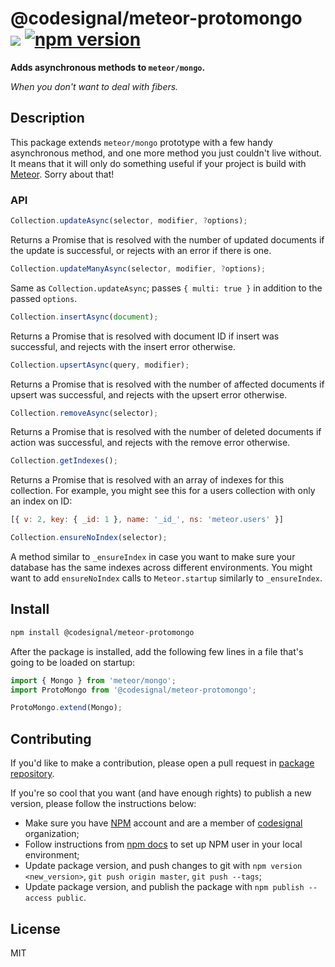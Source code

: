 @codesignal/meteor-protomongo<br>[![](http://img.shields.io/npm/dm/@codesignal/meteor-protomongo.svg?style=flat)](https://www.npmjs.com/package/@codesignal/meteor-protomongo) [![npm version](https://badge.fury.io/js/%40codesignal%2Fmeteor-protomongo.svg)](https://www.npmjs.com/package/@codesignal/meteor-protomongo)
=

**Adds asynchronous methods to `meteor/mongo`.**

*When you don't want to deal with fibers.*

## Description

This package extends `meteor/mongo` prototype with a few handy asynchronous method, and one more method you just couldn't live without. It means that it will only do something useful if your project is build with [Meteor](https://www.meteor.com/). Sorry about that!

### API

```js
Collection.updateAsync(selector, modifier, ?options);
```

Returns a Promise that is resolved with the number of updated documents if the update is successful, or rejects with an error if there is one.

```js
Collection.updateManyAsync(selector, modifier, ?options);
```

Same as `Collection.updateAsync`; passes `{ multi: true }` in addition to the passed `options`.

```js
Collection.insertAsync(document);
```

Returns a Promise that is resolved with document ID if insert was successful, and rejects with the insert error otherwise.

```js
Collection.upsertAsync(query, modifier);
```

Returns a Promise that is resolved with the number of affected documents if upsert was successful, and rejects with the upsert error otherwise.

```js
Collection.removeAsync(selector);
```

Returns a Promise that is resolved with the number of deleted documents if action was successful, and rejects with the remove error otherwise.

```js
Collection.getIndexes();
```

Returns a Promise that is resolved with an array of indexes for this collection. For example, you might see this for a users collection with only an index on ID:
```js
[{ v: 2, key: { _id: 1 }, name: '_id_', ns: 'meteor.users' }]
```

```js
Collection.ensureNoIndex(selector);
```

A method similar to `_ensureIndex` in case you want to make sure your database has the same indexes across different environments. You might want to add `ensureNoIndex` calls to `Meteor.startup` similarly to `_ensureIndex`.

## Install

```bash
npm install @codesignal/meteor-protomongo
```

After the package is installed, add the following few lines in a file that's going to be loaded on startup:
```js
import { Mongo } from 'meteor/mongo';
import ProtoMongo from '@codesignal/meteor-protomongo';

ProtoMongo.extend(Mongo);
```

## Contributing

If you'd like to make a contribution, please open a pull request in [package repository](https://github.com/CodeSignal/meteor-protomongo).

If you're so cool that you want (and have enough rights) to publish a new version, please follow the instructions below:
* Make sure you have [NPM](https://www.npmjs.com/) account and are a member of [codesignal](https://www.npmjs.com/org/codesignal) organization;
* Follow instructions from [npm docs](https://docs.npmjs.com/getting-started/publishing-npm-packages) to set up NPM user in your local environment;
* Update package version, and push changes to git with `npm version <new_version>`, `git push origin master`, `git push --tags`;
* Update package version, and publish the package with `npm publish --access public`.

## License

MIT
